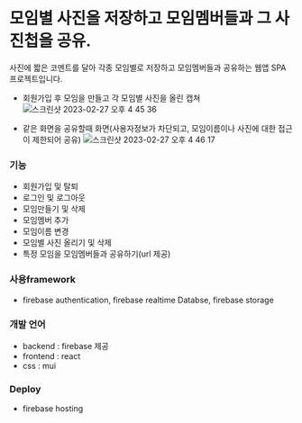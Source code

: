 # 모임별 사진을 저장하고 모임멤버들과 그 사진첩을 공유.

사진에 짧은 코멘트를 달아 각종 모임별로 저장하고 모임멤버들과 공유하는 웹앱 SPA 프로젝트입니다.

 - 회원가입 후 모임을 만들고 각 모임별 사진을 올린 캡쳐
![스크린샷 2023-02-27 오후 4 45 36](https://user-images.githubusercontent.com/61385080/221504261-12d42936-73db-4422-9f5b-9507f5d1bdbd.png)

 - 같은 화면을 공유할때 화면(사용자정보가 차단되고, 모임이름이나 사진에 대한 접근이 제한되어 공유)
![스크린샷 2023-02-27 오후 4 46 17](https://user-images.githubusercontent.com/61385080/221504529-f0df91c0-19a6-4cf1-b347-e09306e72e9d.png)

### 기능
- 회원가입 및 탈퇴
- 로그인 및 로그아웃
- 모임만들기 및 삭제
- 모임멤버 추가
- 모임이름 변경
- 모임별 사진 올리기 및 삭제
- 특정 모임을 모임멤버들과 공유하기(url 제공)

### 사용framework
- firebase authentication, firebase realtime Databse, firebase storage

### 개발 언어
- backend : firebase 제공
- frontend : react
- css : mui

### Deploy
- firebase hosting
